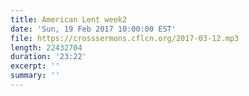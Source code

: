 ```yaml
---
title: American Lent week2
date: 'Sun, 19 Feb 2017 10:00:00 EST'
file: https://crosssermons.cflcn.org/2017-03-12.mp3
length: 22432704
duration: '23:22'
excerpt: ''
summary: ''
---
```

